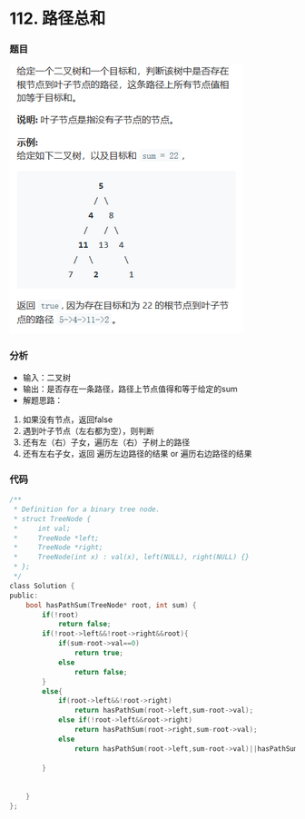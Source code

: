 # 112. 路径总和

### 题目

![](../.gitbook/assets/tu-pian%20%282%29.png)



### 分析

* 输入：二叉树
* 输出：是否存在一条路径，路径上节点值得和等于给定的sum
* 解题思路：

1. 如果没有节点，返回false
2. 遇到叶子节点（左右都为空），则判断
3. 还有左（右）子女，遍历左（右）子树上的路径
4. 还有左右子女，返回 遍历左边路径的结果 or 遍历右边路径的结果



### 代码

```c
/**
 * Definition for a binary tree node.
 * struct TreeNode {
 *     int val;
 *     TreeNode *left;
 *     TreeNode *right;
 *     TreeNode(int x) : val(x), left(NULL), right(NULL) {}
 * };
 */
class Solution {
public:
    bool hasPathSum(TreeNode* root, int sum) {
        if(!root)
            return false;
        if(!root->left&&!root->right&&root){
            if(sum-root->val==0)
                return true;
            else
                return false;
        }
        else{
            if(root->left&&!root->right)
                return hasPathSum(root->left,sum-root->val);
            else if(!root->left&&root->right)
                return hasPathSum(root->right,sum-root->val);
            else
                return hasPathSum(root->left,sum-root->val)||hasPathSum(root->right,sum-root->val);
            
        }
            
          
    }
};
```

